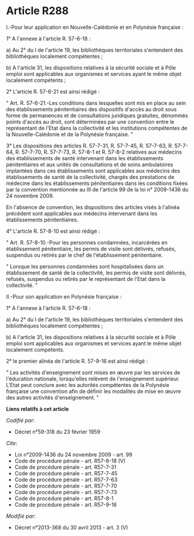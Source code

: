 # Article R288

I.-Pour leur application en Nouvelle-Calédonie et en Polynésie française : 

1° A l'annexe à l'article R. 57-6-18 : 

a) Au 2° du I de l'article 19, les bibliothèques territoriales s'entendent des bibliothèques localement compétentes ; 

b) A l'article 31, les dispositions relatives à la sécurité sociale et à Pôle emploi sont applicables aux organismes et
services ayant le même objet localement compétents ; 

2° L'article R. 57-6-21 est ainsi rédigé : 

" Art. R. 57-6-21.-Les conditions dans lesquelles sont mis en place au sein des établissements pénitentiaires des dispositifs
d'accès au droit sous forme de permanences et de consultations juridiques gratuites, dénommés points d'accès au droit, sont
déterminées par une convention entre le représentant de l'Etat dans la collectivité et les institutions compétentes de la
Nouvelle-Calédonie et de la Polynésie française. " 

3° Les dispositions des articles R. 57-7-31, R. 57-7-45, R. 57-7-63, R. 57-7-64, R. 57-7-70, R. 57-7-73, 
R. 57-8-1 et R. 57-8-2 relatives aux médecins des établissements de santé intervenant dans les établissements pénitentiaires
et aux unités de consultations et de soins ambulatoires implantées dans ces établissements sont applicables aux médecins des
établissements de santé de la collectivité, chargés des prestations de médecine dans les établissements pénitentiaires dans
les conditions fixées par la convention mentionnée au III de l'article 99 de la loi n° 2009-1436 du 24 novembre 2009. 

En l'absence de convention, les dispositions des articles visés à l'alinéa précédent sont applicables aux médecins
intervenant dans les établissements pénitentiaires. 

4° L'article R. 57-8-10 est ainsi rédigé : 

" Art. R. 57-8-10.-Pour les personnes condamnées, incarcérées en établissement pénitentiaire, les permis de visite sont
délivrés, refusés, suspendus ou retirés par le chef de l'établissement pénitentiaire. 

" Lorsque les personnes condamnées sont hospitalisées dans un établissement de santé de la collectivité, les permis de visite
sont délivrés, refusés, suspendus ou retirés par le représentant de l'Etat dans la collectivité. " 

II.-Pour son application en Polynésie française : 

1° A l'annexe à l'article R. 57-6-18 : 

a) Au 2° du I de l'article 19, les bibliothèques territoriales s'entendent des bibliothèques localement compétentes ; 

b) A l'article 31, les dispositions relatives à la sécurité sociale et à Pôle emploi sont applicables aux organismes et
services ayant le même objet localement compétents. 

2° le premier alinéa de l'article R. 57-9-16 est ainsi rédigé : 

" Les activités d'enseignement sont mises en œuvre par les services de l'éducation nationale, lorsqu'elles relèvent de
l'enseignement supérieur. L'Etat peut conclure avec les autorités compétentes de la Polynésie française une convention afin
de définir les modalités de mise en œuvre des autres activités d'enseignement. "

**Liens relatifs à cet article**

_Codifié par_:

  - Décret n°59-318 du 23 février 1959

_Cite_:

  - Loi n°2009-1436 du 24 novembre 2009 - art. 99
  - Code de procédure pénale - art. R57-6-18 (V)
  - Code de procédure pénale - art. R57-7-31
  - Code de procédure pénale - art. R57-7-45
  - Code de procédure pénale - art. R57-7-63
  - Code de procédure pénale - art. R57-7-70
  - Code de procédure pénale - art. R57-7-73
  - Code de procédure pénale - art. R57-8-1
  - Code de procédure pénale - art. R57-9-16

_Modifié par_:

  - Décret n°2013-368 du 30 avril 2013 - art. 3 (V)
